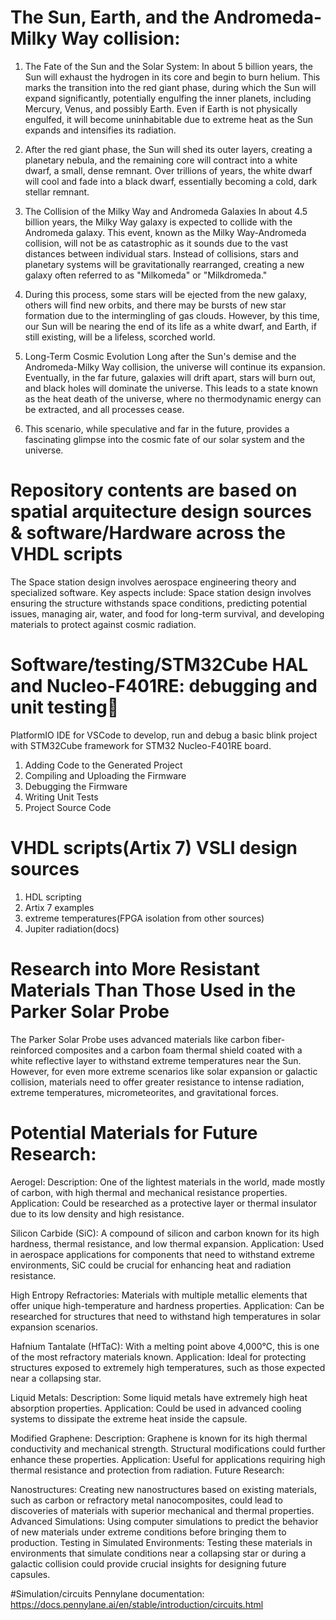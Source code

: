 # The Sun, Earth, and the Andromeda-Milky Way collision:

1. The Fate of the Sun and the Solar System:
In about 5 billion years, the Sun will exhaust the hydrogen in its core and begin to burn helium. This marks the transition into the red giant phase, during which the Sun will expand significantly, potentially engulfing the inner planets, including Mercury, Venus, and possibly Earth. Even if Earth is not physically engulfed, it will become uninhabitable due to extreme heat as the Sun expands and intensifies its radiation.

2. After the red giant phase, the Sun will shed its outer layers, creating a planetary nebula, and the remaining core will contract into a white dwarf, a small, dense remnant. Over trillions of years, the white dwarf will cool and fade into a black dwarf, essentially becoming a cold, dark stellar remnant.

3. The Collision of the Milky Way and Andromeda Galaxies
In about 4.5 billion years, the Milky Way galaxy is expected to collide with the Andromeda galaxy. This event, known as the Milky Way-Andromeda collision, will not be as catastrophic as it sounds due to the vast distances between individual stars. Instead of collisions, stars and planetary systems will be gravitationally rearranged, creating a new galaxy often referred to as "Milkomeda" or "Milkdromeda."

4. During this process, some stars will be ejected from the new galaxy, others will find new orbits, and there may be bursts of new star formation due to the intermingling of gas clouds. However, by this time, our Sun will be nearing the end of its life as a white dwarf, and Earth, if still existing, will be a lifeless, scorched world.

5. Long-Term Cosmic Evolution
Long after the Sun's demise and the Andromeda-Milky Way collision, the universe will continue its expansion. Eventually, in the far future, galaxies will drift apart, stars will burn out, and black holes will dominate the universe. This leads to a state known as the heat death of the universe, where no thermodynamic energy can be extracted, and all processes cease.

6. This scenario, while speculative and far in the future, provides a fascinating glimpse into the cosmic fate of our solar system and the universe.

# Repository contents are based on spatial arquitecture design sources & software/Hardware across the VHDL scripts   

The Space station design involves aerospace engineering theory and specialized software. Key aspects include: 
Space station design involves ensuring the structure withstands space conditions, predicting potential issues, managing air, water, and food for long-term survival, and developing materials to protect against cosmic radiation.

# Software/testing/STM32Cube HAL and Nucleo-F401RE: debugging and unit testing
PlatformIO IDE for VSCode to develop, run and debug a basic blink project with STM32Cube framework for STM32 Nucleo-F401RE board.

1) Adding Code to the Generated Project
2) Compiling and Uploading the Firmware
3) Debugging the Firmware
4) Writing Unit Tests
5) Project Source Code

# VHDL scripts(Artix 7) VSLI design sources


1) HDL scripting
2) Artix 7 examples
3) extreme temperatures(FPGA isolation from other sources)
4) Jupiter radiation(docs)



# Research into More Resistant Materials Than Those Used in the Parker Solar Probe

The Parker Solar Probe uses advanced materials like carbon fiber-reinforced composites and a carbon foam thermal shield coated with a white reflective layer to withstand extreme temperatures near the Sun. However, for even more extreme scenarios like solar expansion or galactic collision, materials need to offer greater resistance to intense radiation, extreme temperatures, micrometeorites, and gravitational forces.

# Potential Materials for Future Research:

Aerogel:
Description: One of the lightest materials in the world, made mostly of carbon, with high thermal and mechanical resistance properties.
Application: Could be researched as a protective layer or thermal insulator due to its low density and high resistance.

Silicon Carbide (SiC):
A compound of silicon and carbon known for its high hardness, thermal resistance, and low thermal expansion.
Application: Used in aerospace applications for components that need to withstand extreme environments, SiC could be crucial for enhancing heat and radiation resistance.

High Entropy Refractories:
Materials with multiple metallic elements that offer unique high-temperature and hardness properties.
Application: Can be researched for structures that need to withstand high temperatures in solar expansion scenarios.

Hafnium Tantalate (HfTaC):
With a melting point above 4,000°C, this is one of the most refractory materials known.
Application: Ideal for protecting structures exposed to extremely high temperatures, such as those expected near a collapsing star.

Liquid Metals:
Description: Some liquid metals have extremely high heat absorption properties.
Application: Could be used in advanced cooling systems to dissipate the extreme heat inside the capsule.

Modified Graphene:
Description: Graphene is known for its high thermal conductivity and mechanical strength. Structural modifications could further enhance these properties.
Application: Useful for applications requiring high thermal resistance and protection from radiation.
Future Research:

Nanostructures: Creating new nanostructures based on existing materials, such as carbon or refractory metal nanocomposites, could lead to discoveries of materials with superior mechanical and thermal properties.
Advanced Simulations: Using computer simulations to predict the behavior of new materials under extreme conditions before bringing them to production.
Testing in Simulated Environments: Testing these materials in environments that simulate conditions near a collapsing star or during a galactic collision could provide crucial insights for designing future capsules.

#Simulation/circuits
Pennylane documentation: https://docs.pennylane.ai/en/stable/introduction/circuits.html
